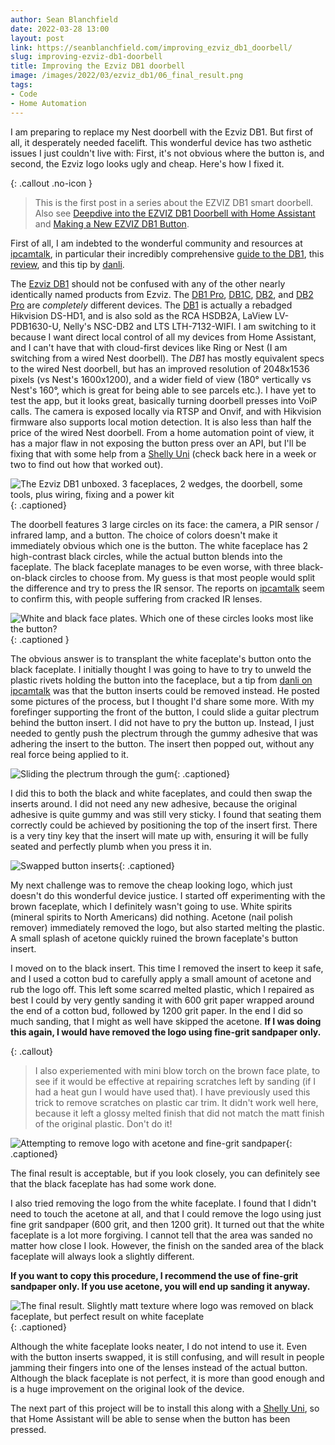 ```yaml
---
author: Sean Blanchfield
date: 2022-03-28 13:00
layout: post
link: https://seanblanchfield.com/improving_ezviz_db1_doorbell/
slug: improving-ezviz-db1-doorbell
title: Improving the Ezviz DB1 doorbell
image: /images/2022/03/ezviz_db1/06_final_result.png
tags:
- Code
- Home Automation
---
```

I am preparing to replace my Nest doorbell with the Ezviz DB1. But first of all, it desperately needed facelift. This wonderful device has two asthetic issues I just couldn't live with: First, it's not obvious where the button is, and second, the Ezviz logo looks ugly and cheap. Here's how I fixed it.

<!-- more -->

{: .callout .no-icon }
> This is the first post in a series about the EZVIZ DB1 smart doorbell. Also see [Deepdive into the EZVIZ DB1 Doorbell with Home Assistant](/2022/05/ezviz-db1-doorbell-deepdive-homeassistant) and [Making a New EZVIZ DB1 Button](/2022/06/new-ezviz-db1-button).

First of all, I am indebted to the wonderful community and resources at [ipcamtalk](https://ipcamtalk.com), in particular their incredibly comprehensive [guide to the DB1](https://ipcamtalk.com/threads/new-rca-hsdb2a-3mp-doorbell-ip-camera.31601/page-101#post-412577), this [review](https://ipcamtalk.com/threads/review-ezviz-db1c.52789/), and this tip by [danli](https://ipcamtalk.com/threads/new-rca-hsdb2a-3mp-doorbell-ip-camera.31601/page-148#post-431211).

The [Ezviz DB1](https://www.ezviz.com/product/db1/960) should not be confused with any of the other nearly identically named products from Ezviz. The [DB1 Pro](https://www.ezviz.com/product/db1-pro/39208), [DB1C](https://www.ezviz.com/product/db1c/27224), [DB2](https://www.ezviz.com/inter/product/db2/38579), and [DB2 Pro](https://www.ezviz.com/product/db2-pro/38327) are *completely* different devices.  The [DB1](https://www.ezviz.com/product/db1/960) is actually a rebadged Hikvision DS-HD1, and is also sold as the RCA HSDB2A, LaView LV-PDB1630-U, Nelly's NSC-DB2 and LTS LTH-7132-WIFI. I am switching to it because I want direct local control of all my devices from Home Assistant, and I can't have that with cloud-first devices like Ring or Nest (I am switching from a wired Nest doorbell). The *DB1* has mostly equivalent specs to the wired Nest doorbell, but has an improved resolution of 2048x1536 pixels (vs Nest's 1600x1200), and a wider field of view (180&deg; vertically vs Nest's 160&deg;, which is great for being able to see parcels etc.). I have yet to test the app, but it looks great, basically turning doorbell presses into VoiP calls. The camera is exposed locally via RTSP and Onvif, and with Hikvision firmware also supports local motion detection. It is also less than half the price of the wired Nest doorbell. From a home automation point of view, it has a major flaw in not exposing the button press over an API, but I'll be fixing that with some help from a [Shelly Uni](https://shelly.cloud/products/shelly-uni-smart-home-automation-device/) (check back here in a week or two to find out how that worked out).

![The Ezviz DB1 unboxed. 3 faceplaces, 2 wedges, the doorbell, some tools, plus wiring, fixing and a power kit](/images/2022/03/ezviz_db1/01_unbox.jpg){: .captioned}


The doorbell features 3 large circles on its face: the camera, a PIR sensor / infrared lamp, and a button. The choice of colors doesn't make it immediately obvious which one is the button. The white faceplace has 2 high-contrast black circles, while the actual button blends into the faceplate. 
The black faceplate manages to be even worse, with three black-on-black circles to choose from. My guess is that most people would split the difference and try to press the IR sensor. The reports on [ipcamtalk](https://ipcamtalk.com/threads/new-rca-hsdb2a-3mp-doorbell-ip-camera.31601/page-62#post-398864) seem to confirm this, with people suffering from cracked IR lenses.

![White and black face plates. Which one of these circles looks most like the button?](/images/2022/03/ezviz_db1/02_where_do_you_press.png){: .captioned  }

The obvious answer is to transplant the white faceplate's button onto the black faceplate. I initially thought I was going to have to try to unweld the plastic rivets holding the button into the faceplace, but a tip from [danli on ipcamtalk](https://ipcamtalk.com/threads/new-rca-hsdb2a-3mp-doorbell-ip-camera.31601/page-148#post-431211) was that the button inserts could be removed instead. He posted some pictures of the process, but I thought I'd share some more. With my forefinger supporting the front of the button, I could slide a guitar plectrum behind the button insert. I did not have to pry the button up. Instead, I just needed to gently push the plectrum through the gummy adhesive that was adhering the insert to the button. The insert then popped out, without any real force being applied to it.

![Sliding the plectrum through the gum](/images/2022/03/ezviz_db1/03_separate_insert.png){: .captioned}

I did this to both the black and white faceplates, and could then swap the inserts around. I did not need any new adhesive, because the original adhesive is quite gummy and was still very sticky. I found that seating them correctly could be achieved by positioning the top of the insert first. There is a very tiny key that the insert will mate up with, ensuring it will be fully seated and perfectly plumb when you press it in.

![Swapped button inserts](/images/2022/03/ezviz_db1/04_swap_inserts.png){: .captioned}

My next challenge was to remove the cheap looking logo, which just doesn't do this wonderful device justice. I started off experimenting with the brown faceplate, which I definitely wasn't going to use. White spirits (mineral spirits to North Americans) did nothing. Acetone (nail polish remover) immediately removed the logo, but also started melting the plastic. A small splash of acetone quickly ruined the brown faceplate's button insert.

I moved on to the black insert. This time I removed the insert to keep it safe, and I used a cotton bud to carefully apply a small amount of acetone and rub the logo off. This left some scarred melted plastic, which I repaired as best I could by very gently sanding it with 600 grit paper wrapped around the end of a cotton bud, followed by 1200 grit paper. In the end I did so much sanding, that I might as well have skipped the acetone. **If I was doing this again, I would have removed the logo using fine-grit sandpaper only.**

{: .callout}
> I also experiemented with mini blow torch on the brown face plate, to see if it would be effective at repairing scratches left by sanding (if I had a heat gun I would have used that). I have previously used this trick to remove scratches on plastic car trim. It didn't work well here, because it left a glossy melted finish that did not match the matt finish of the original plastic. Don't do it!

![Attempting to remove logo with acetone and fine-grit sandpaper](/images/2022/03/ezviz_db1/05_removing_logo.png){: .captioned}

The final result is acceptable, but if you look closely, you can definitely see that the black faceplate has had some work done.

I also tried removing the logo from the white faceplate. I found that I didn't need to touch the acetone at all, and that I could remove the logo using just fine grit sandpaper (600 grit, and then 1200 grit). It turned out that the white faceplate is a lot more forgiving. I cannot tell that the area was sanded no matter how close I look. However, the finish on the sanded area of the black faceplate will always look a slightly different.

**If you want to copy this procedure, I recommend the use of fine-grit sandpaper only. If you use acetone, you will end up sanding it anyway.**

![The final result. Slightly matt texture where logo was removed on black faceplate, but perfect result on white faceplate](/images/2022/03/ezviz_db1/06_final_result.png){: .captioned}

Although the white faceplate looks neater, I do not intend to use it. Even with the button inserts swapped, it is still confusing, and will result in people jamming their fingers into one of the lenses instead of the actual button. Although the black faceplate is not perfect, it is more than good enough and is a huge improvement on the original look of the device.

The next part of this project will be to install this along with a [Shelly Uni](https://shelly.cloud/products/shelly-uni-smart-home-automation-device/), so that Home Assistant will be able to sense when the button has been pressed. 
